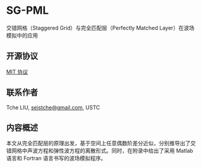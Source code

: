 # SG-PML

交错网格（Staggered Grid）与完全匹配层（Perfectly Matched Layer）在波场模拟中的应用

## 开源协议

[MIT 协议](http://tchel.mit-license.org)

## 联系作者

Tche LIU, <seistche@gmail.com>, USTC

## 内容概述

本文从完全匹配层的原理出发，基于空间上任意偶数阶差分近似，分别推导出了交错网格中声波方程和弹性波方程的离散形式。同时，在附录中给出了采用 Matlab 语言和 Fortran 语言书写的波场模拟程序。

